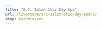 ```yaml
---
title: "S.C. Salon Chic Day Spa"
url: /livermore/s-c-salon-chic-day-spa-3/
shop: hairdresser
---
```

